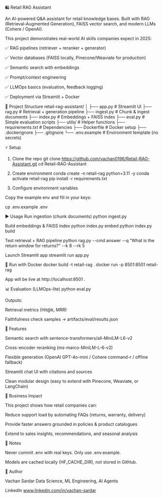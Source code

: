 🛍️ Retail RAG Assistant

An AI-powered Q&A assistant for retail knowledge bases.
Built with RAG (Retrieval-Augmented Generation), FAISS vector search, and modern LLMs (Cohere / OpenAI).

This project demonstrates real-world AI skills companies expect in 2025:

✅ RAG pipelines (retriever + reranker + generator)

✅ Vector databases (FAISS locally, Pinecone/Weaviate for production)

✅ Semantic search with embeddings

✅ Prompt/context engineering

✅ LLMOps basics (evaluation, feedback logging)

✅ Deployment via Streamlit + Docker

📂 Project Structure
retail-rag-assistant/
│
├── app.py                  # Streamlit UI
├── rag.py                  # Retrieval + generation pipeline
├── ingest.py               # Chunk & ingest documents
├── index.py                # Embeddings + FAISS index
├── eval.py                 # Simple evaluation scripts
├── utils/                  # Helper functions
├── requirements.txt        # Dependencies
├── Dockerfile              # Docker setup
├── .dockerignore
├── .gitignore
└── .env.example            # Environment template (no secrets)

⚡ Setup
1) Clone the repo
git clone https://github.com/vachan0196/Retail-RAG-Assistant.git
cd Retail-RAG-Assistant

2) Create environment
conda create -n retail-rag python=3.11 -y
conda activate retail-rag
pip install -r requirements.txt

3) Configure environment variables

Copy the example env and fill in your keys:

cp .env.example .env

▶️ Usage
Run ingestion (chunk documents)
python ingest.py

Build embeddings & FAISS index
python index.py embed
python index.py build

Test retrieval + RAG pipeline
python rag.py --cmd answer --q "What is the return window for returns?" --k 8 --rk 5

Launch Streamlit app
streamlit run app.py

🐳 Run with Docker
docker build -t retail-rag .
docker run -p 8501:8501 retail-rag


App will be live at http://localhost:8501
.

📊 Evaluation (LLMOps-lite)
python eval.py


Outputs:

Retrieval metrics (Hit@k, MRR)

Faithfulness check samples → artifacts/eval/results.json

🌟 Features

Semantic search with sentence-transformers/all-MiniLM-L6-v2

Cross-encoder reranking (ms-marco-MiniLM-L-6-v2)

Flexible generation (OpenAI GPT-4o-mini / Cohere command-r / offline fallback)

Streamlit chat UI with citations and sources

Clean modular design (easy to extend with Pinecone, Weaviate, or LangChain)

🚀 Business Impact

This project shows how retail companies can:

Reduce support load by automating FAQs (returns, warranty, delivery)

Provide faster answers grounded in policies & product catalogues

Extend to sales insights, recommendations, and seasonal analysis

📌 Notes

Never commit .env with real keys. Only use .env.example.

Models are cached locally (HF_CACHE_DIR), not stored in GitHub.

👤 Author

Vachan Sardar
Data Science, ML Engineering, AI Agents

LinkedIn www.linkedin.com/in/vachan-sardar

